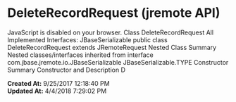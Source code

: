 # DeleteRecordRequest (jremote API)

JavaScript is disabled on your browser. Class DeleteRecordRequest All Implemented Interfaces: JBaseSerializable public class DeleteRecordRequest extends JRemoteRequest Nested Class Summary Nested classes/interfaces inherited from interface com.jbase.jremote.io.JBaseSerializable JBaseSerializable.TYPE Constructor Summary Constructor and Description D  

**Created At:** 9/25/2017 12:18:40 PM  
**Updated At:** 4/4/2018 7:29:02 PM  

